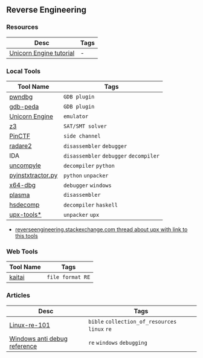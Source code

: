 ## Reverse Engineering

### Resources
| Desc | Tags |
| ---- | --- |
| [Unicorn Engine tutorial](http://eternal.red/2018/unicorn-engine-tutorial/) | - |

### Local Tools
| Tool Name | Tags |
| --------- | ---- | 
| [pwndbg](https://github.com/pwndbg/pwndbg) | `GDB plugin` |
| [gdb-peda](https://github.com/longld/peda) | `GDB plugin` |
| [Unicorn Engine](https://github.com/unicorn-engine/unicorn) | `emulator` |
| [z3](https://github.com/Z3Prover/z3) | `SAT/SMT solver` |
| [PinCTF](https://github.com/ChrisTheCoolHut/PinCTF) | `side channel` |
| [radare2](https://github.com/radare/radare2) | `disassembler` `debugger` |
| IDA | `disassembler` `debugger` `decompiler` |
| [uncompyle](https://github.com/gstarnberger/uncompyle) | `decompiler` `python`|
| [pyinstxtractor.py](https://sourceforge.net/projects/pyinstallerextractor/postdownload?source=dlp) | `python` `unpacker`|
| [x64-dbg](https://x64dbg.com/#start) |`debugger` `windows`|
| [plasma](https://github.com/plasma-disassembler/plasma) | `disassembler`|
| [hsdecomp](https://github.com/sunghun7511/hsdecomp) | `decompiler` `haskell` |
| [upx-tools*](https://mega.nz/#F!OAx0wL7K!gLPZh7pkMv7d8as5serOmg) | `unpacker` `upx`|

* [reverseengineering.stackexchange.com thread about upx with link to this tools](https://reverseengineering.stackexchange.com/questions/8268/unpacking-upx-packed-possibly-scrambled-executable)

### Web Tools
| Tool Name | Tags |
| --------- | ---- | 
| [kaitai](https://ide.kaitai.io/) | `file format RE` |

### Articles
| Desc | Tags |
| -------| ---|
|[Linux-re-101](https://github.com/michalmalik/linux-re-101) | `bible` `collection_of_resources ` `linux` `re`|
|[Windows anti debug reference](https://www.symantec.com/connect/articles/windows-anti-debug-reference) | `re` `windows` `debugging` |
 